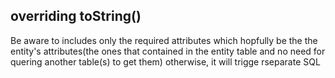 ## overriding toString()
Be aware to includes only the required attributes which hopfully be the the entity's attributes(the ones that contained in the entity table and no need for quering another table(s) to get them)
otherwise, it will trigge rseparate SQL
